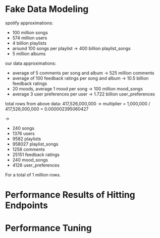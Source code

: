 # Fake Data Modeling
spotify approximations: 
- 100 million songs
- 574 million users
- 4 billion playlists
- around 100 songs per playlist -> 400 billion playlist_songs
- 5 million albums

our data approximations:
- average of 5 comments per song and album -> 525 million comments
- average of 100 feedback ratings per song and album -> 10.5 billion feedback ratings
- 20 moods, average 1 mood per song -> 100 million mood_songs
- average 3 user preferences per user -> 1.722 billion user_preferences

total rows from above data: 417,526,000,000
-> multiplier = 1,000,000 / 417,526,000,000 = 0.000002395060427

->
- 240 songs
- 1376 users
- 9582 playlists
- 958027 playlist_songs
- 1258 comments
- 25151 feedback ratings
- 240 mood_songs
- 4126 user_preferences

For a total of 1 million rows.

# Performance Results of Hitting Endpoints


# Performance Tuning